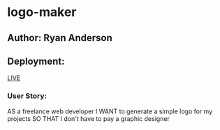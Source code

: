 # logo-maker

## Author: Ryan Anderson

## Deployment:
[LIVE](https://thetoastinside.github.io/logo-maker/)

### User Story:
AS a freelance web developer
I WANT to generate a simple logo for my projects
SO THAT I don't have to pay a graphic designer